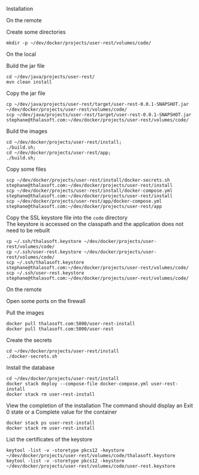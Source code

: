 Installation

On the remote

Create some directories
```
mkdir -p ~/dev/docker/projects/user-rest/volumes/code/
```

On the local

Build the jar file
```
cd ~/dev/java/projects/user-rest/
mvn clean install
```

Copy the jar file
```
cp ~/dev/java/projects/user-rest/target/user-rest-0.0.1-SNAPSHOT.jar ~/dev/docker/projects/user-rest/volumes/code/
scp ~/dev/java/projects/user-rest/target/user-rest-0.0.1-SNAPSHOT.jar stephane@thalasoft.com:~/dev/docker/projects/user-rest/volumes/code/
```

Build the images
```
cd ~/dev/docker/projects/user-rest/install;
./build.sh;
cd ~/dev/docker/projects/user-rest/app;
./build.sh;
```

Copy some files
```
scp ~/dev/docker/projects/user-rest/install/docker-secrets.sh stephane@thalasoft.com:~/dev/docker/projects/user-rest/install
scp ~/dev/docker/projects/user-rest/install/docker-compose.yml stephane@thalasoft.com:~/dev/docker/projects/user-rest/install
scp ~/dev/docker/projects/user-rest/app/docker-compose.yml stephane@thalasoft.com:~/dev/docker/projects/user-rest/app
```

Copy the SSL keystore file into the `code` directory  
The keystore is accessed on the classpath and the application does not need to be rebuilt
```
cp ~/.ssh/thalasoft.keystore ~/dev/docker/projects/user-rest/volumes/code/
cp ~/.ssh/user-rest.keystore ~/dev/docker/projects/user-rest/volumes/code/
scp ~/.ssh/thalasoft.keystore stephane@thalasoft.com:~/dev/docker/projects/user-rest/volumes/code/
scp ~/.ssh/user-rest.keystore stephane@thalasoft.com:~/dev/docker/projects/user-rest/volumes/code/
```

On the remote

Open some ports on the firewall

Pull the images
```  
docker pull thalasoft.com:5000/user-rest-install
docker pull thalasoft.com:5000/user-rest
```

Create the secrets
```
cd ~/dev/docker/projects/user-rest/install
./docker-secrets.sh
```

Install the database
```
cd ~/dev/docker/projects/user-rest/install
docker stack deploy --compose-file docker-compose.yml user-rest-install
docker stack rm user-rest-install
```

View the completion of the installation
The command should display an Exit 0 state or a Complete value for the container
```
docker stack ps user-rest-install
docker stack rm user-rest-install
```

List the certificates of the keystore
```
keytool -list -v -storetype pkcs12 -keystore ~/dev/docker/projects/user-rest/volumes/code/thalasoft.keystore
keytool -list -v -storetype pkcs12 -keystore ~/dev/docker/projects/user-rest/volumes/code/user-rest.keystore
```
